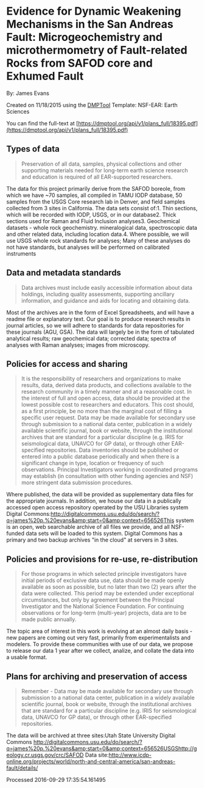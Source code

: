 # Evidence for Dynamic Weakening Mechanisms in the San Andreas Fault: Microgeochemistry and microthermometry of Fault-related Rocks from SAFOD core and Exhumed Fault

By: James Evans

Created on 11/18/2015 using the [DMPTool](https://dmp.cdlib.org/) Template: NSF-EAR: Earth Sciences

You can find the full-text at [https://dmptool.org/api/v1/plans_full/18395.pdf](https://dmptool.org/api/v1/plans_full/18395.pdf) 

## Types of data

> Preservation of all data, samples, physical collections and other supporting materials needed for long-term earth science research and education is required of all EAR-supported researchers.

The data for this project primarily derive from the SAFOD boreole, from which we have ~70 samples, all compiled in TAMU IODP database, 50 samples from the USGS Core research lab in Denver, and field samples collected from 3 sites in California. The data sets consist of:1. Thin sections, which will be recorded with IODP, USGS, or in our database2. Thick sections used for Raman and Fluid Inclusion analyses3. Geochemical datasets - whole rock geochemistry. mineralogical data, spectroscopic data and other related data, including location data.4. Where possible, we will use USGS whole rock standards for analyses; Many of these analyses do not have standards, but analyses will be performed on calibrated instruments

## Data and metadata standards

> Data archives must include easily accessible information about data holdings, including quality assessments, supporting ancillary information, and guidance and aids for locating and obtaining data.

Most of the archives are in the form of Excel Spreadsheets, and will have a readme file or explanatory text. Our goal is to produce research results in journal articles, so we will adhere to standards for data repositories for these journals (AGU, GSA).  The data will largely be in the form of tabulated analytical results; raw geochemical data; corrected data; spectra of analyses with Raman analyses; images from microscopy.

## Policies for access and sharing

> It is the responsibility of researchers and organizations to make results, data, derived data products, and collections available to the research community in a timely manner and at a reasonable cost.  In the interest of full and open access, data should be provided at the lowest possible cost to researchers and educators. This cost should, as a first principle, be no more than the marginal cost of filling a specific user request. Data may be made available for secondary use through submission to a national data center, publication in a widely available scientific journal, book or website, through the institutional archives that are standard for a particular discipline (e.g. IRIS for seismological data, UNAVCO for GP data), or through other EAR-specified repositories. Data inventories should be published or entered into a public database periodically and when there is a significant change in type, location or frequency of such observations. Principal Investigators working in coordinated programs may establish (in consultation with other funding agencies and NSF) more stringent data submission procedures.

Where published, the data will be provided as supplementary data files for the appropriate journals. In addition, we house our data in a publically accessed open access repository operated by the USU Libraries system Digital Commons:http://digitalcommons.usu.edu/do/search/?q=james%20p.%20evans&amp;start=0&amp;context=656526This system is an open, web searchable archive of all files we provide, and all NSF-funded data sets will be loaded to this system. Digital Commons has a primary and two backup archives &quot;in the cloud&quot; at servers in 3 sites.

## Policies and provisions for re-use, re-distribution

> For those programs in which selected principle investigators have initial periods of exclusive data use, data should be made openly available as soon as possible, but no later than two (2) years after the data were collected. This period may be extended under exceptional circumstances, but only by agreement between the Principal Investigator and the National Science Foundation. For continuing observations or for long-term (multi-year) projects, data are to be made public annually.

The topic area of interest in this work is evolving at an almost daily basis - new papers are coming out very fast, primarily from experimentalists and modelers. To provide these communities with use of our data, we propose to release our data 1 year after we collect, analize, and collate the data into a usable format.

## Plans for archiving and preservation of access

> Remember - Data may be made available for secondary use through submission to a national data center, publication in a widely available scientific journal, book or website, through the institutional archives that are standard for a particular discipline (e.g. IRIS for seismological data, UNAVCO for GP data), or through other EAR-specified repositories.

The data will be archived at three sites:Utah State University Digital Commons http://digitalcommons.usu.edu/do/search/?q=james%20p.%20evans&amp;start=0&amp;context=656526USGShttp://geology.cr.usgs.gov/crc/SAFOD Data site:http://www.icdp-online.org/projects/world/north-and-central-america/san-andreas-fault/details/

Processed 2016-09-29 17:35:54.161495
